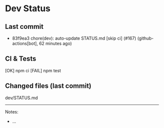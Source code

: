 # Dev Status

## Last commit
- 83f9ea3 chore(dev): auto-update STATUS.md [skip ci] (#167) (github-actions[bot], 62 minutes ago)
## CI & Tests
[OK] npm ci
[FAIL] npm test

## Changed files (last commit)
dev/STATUS.md

---
Notes:
- ...
